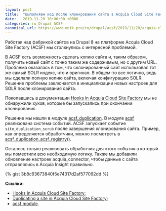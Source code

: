 ```yaml
---
layout: post
title:  "Выполняем код после клонирования сайта в Acquia Cloud Site Factory"
date:   2019-11-20 10:00:00 +0000
categories: ru Drupal ACSF
canonical_url: https://www.enik.pro/ru/drupal/acsf/2019/11/20/acquia-cloud-site-factory-post-site-clone-hook.html
---
```

Работая над фабрикой сайтов на Drupal 8 на платформе Acquia Cloud Site Factory (ACSF) мы столкнулись с интересной проблемой.

В ACSF есть возможность сделать копию сайта и, таким образом, получить новый сайт с точно таким же содержимым, но с другим URL. Проблема оказалась в том, что склонированный сайт использовал тот же самый SOLR индекс, что и оригинал. В общем-то все логично, ведь мы сделали полную копию сайта, включая конфигурацию SOLR. Решение проблемы заключается в инициализации новых настроек для SOLR после клонирования сайта.

Покопавшись в документации [Hooks in Acquia Cloud Site Factory](https://docs.acquia.com/site-factory/extend/hooks/) мы не обнаружили хуков, которые бы запускались при окончании клонирования.

Решение мы нашли в модуле [acsf_duplication](https://git.drupalcode.org/project/acsf/tree/8.x-2.x/acsf_duplication). В модуле [acsf](https://git.drupalcode.org/project/acsf/tree/8.x-2.x) реализована система событий. ACSF запускает событие `site_duplication_scrub` после завершения клонирования сайта. Пример, как определяются обработчики, можно посмотреть в [acsf_duplication_acsf_registry()](https://git.drupalcode.org/project/acsf/blob/8.x-2.x/acsf_duplication/acsf_duplication.module).

Осталось только реализовать обработчик для этого события в который мы поместили всю необходимую логику. Также мы добавили обновление настроек acquia_connector, чтобы данные с сайта отправлялись в Acquia Insight правильно.

{% gist 3b8c93673840f5e74317d2af577062dd %}

**Ссылки:**
* [Hooks in Acquia Cloud Site Factory](https://docs.acquia.com/site-factory/extend/hooks/);
* [Duplicating a site in Acquia Cloud Site Factory](https://docs.acquia.com/site-factory/manage/website/duplicate/);
* [acsf module](https://git.drupalcode.org/project/acsf/tree/8.x-2.x).
